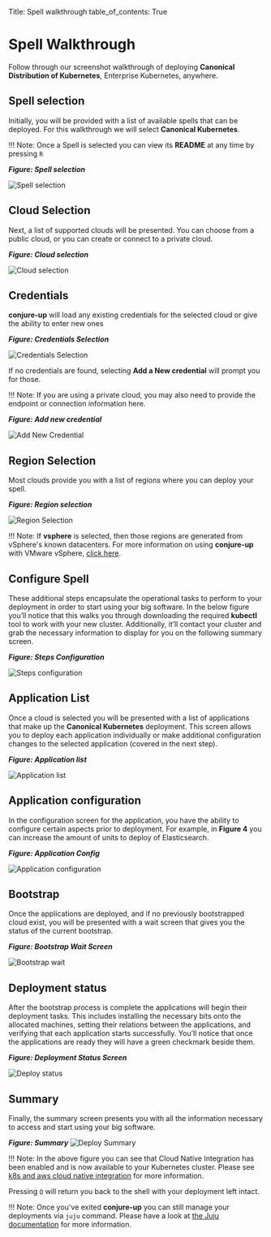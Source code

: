 Title: Spell walkthrough
table_of_contents: True

# Spell Walkthrough

Follow through our screenshot walkthrough of deploying **Canonical
Distribution of Kubernetes**, Enterprise Kubernetes, anywhere.

## Spell selection

Initially, you will be provided with a list of available spells that can be
deployed. For this walkthrough we will select **Canonical Kubernetes**.

!!! Note:
    Once a Spell is selected you can view its **README** at any time by
    pressing `R`

***Figure: Spell selection***

![Spell selection][spellselection]

## Cloud Selection

Next, a list of supported clouds will be presented. You can choose from a public
cloud, or you can create or connect to a private cloud.

***Figure: Cloud selection***

![Cloud selection][cloudselection]

## Credentials

**conjure-up** will load any existing credentials for the selected cloud or give
the ability to enter new ones

***Figure: Credentials Selection***

![Credentials Selection][credentialsselection]

If no credentials are found, selecting **Add a New credential** will prompt you for those.

!!! Note:
    If you are using a private cloud, you may also need to provide the
    endpoint or connection information here.

***Figure: Add new credential***

![Add New Credential][newcredential]

## Region Selection

Most clouds provide you with a list of regions where you can deploy your spell.

***Figure: Region selection***

![Region Selection][regionselection]

!!! Note:
    If **vsphere** is selected, then those regions are generated from vSphere's
    known datacenters. For more information on using **conjure-up** with VMware vSphere, [click here](providers/vsphere.html).

## Configure Spell

These additional steps encapsulate the operational tasks to perform to your
deployment in order to start using your big software. In the below figure you’ll
notice that this walks you through downloading the required **kubectl** tool to
work with your new cluster. Additionally, it’ll contact your cluster and grab
the necessary information to display for you on the following summary screen.

***Figure: Steps Configuration***

![Steps configuration][stepsconfig]


## Application List

Once a cloud is selected you will be presented with a list of applications that
make up the **Canonical Kubernetes** deployment. This screen allows you to
deploy each application individually or make additional configuration changes
to the selected application (covered in the next step).

***Figure: Application list***

![Application list][applicationlist]

## Application configuration

In the configuration screen for the application, you have the ability to
configure certain aspects prior to deployment. For example, in **Figure 4** you
can increase the amount of units to deploy of Elasticsearch.

***Figure: Application Config***

![Application configuration][appconfig]

## Bootstrap

Once the applications are deployed, and if no previously bootstrapped cloud
exist, you will be presented with a wait screen that gives you the status of
the current bootstrap.

***Figure:  Bootstrap Wait Screen***

![Bootstrap wait][bootstrapwait]

## Deployment status

After the bootstrap process is complete the applications will begin their
deployment tasks. This includes installing the necessary bits onto the
allocated machines, setting their relations between the applications, and
verifying that each application starts successfully. You’ll notice that once
the applications are ready they will have a green checkmark beside them.

***Figure: Deployment Status Screen***

![Deploy status][deploystatus]

## Summary

Finally, the summary screen presents you with all the information necessary to
access and start using your big software.

***Figure: Summary***
![Deploy Summary][summary]

!!! Note:
    In the above figure you can see that Cloud Native Integration has been
    enabled and is now available to your Kubernetes cluster. Please see [k8s and
    aws cloud native integration](cni/k8s-and-aws.html) for more information.

Pressing `Q` will return you back to the shell with your deployment left
intact.

!!! Note:
    Once you've exited **conjure-up** you can still manage your
    deployments via `juju` command. Please have a look at [the Juju documentation](https://jujucharms.com/docs/) for more information.

<!-- LINKS -->

<!-- IMAGES -->
[spellselection]: ../media/spell-selection.png
[cloudselection]: ../media/cloud-selection.png
[credentialsselection]: ../media/choose-credential.png
[newcredential]: ../media/add-credential.png
[regionselection]: ../media/choose-region.png
[applicationlist]: ../media/application-list.png
[appconfig]: ../media/application-config.png
[bootstrapwait]: ../media/bootstrap-wait.png
[deploystatus]: ../media/deploy-status.png
[stepsconfig]: ../media/steps-config.png
[summary]: ../media/summary.png

